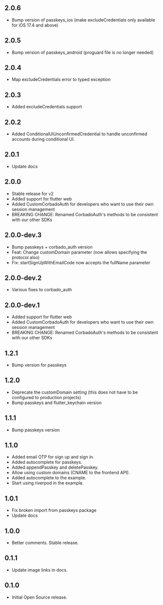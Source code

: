 ## 2.0.6
* Bump version of passkeys_ios (make excludeCredentials only available for iOS 17.4 and above)

## 2.0.5
* Bump version of passkeys_android (proguard file is no longer needed)

## 2.0.4
* Map excludeCredentials error to typed exception

## 2.0.3
* Added excludeCredentials support

## 2.0.2
* Added ConditionalUiUnconfirmedCredential to handle unconfirmed accounts during conditional UI.

## 2.0.1
* Update docs

## 2.0.0
* Stable release for v2
* Added support for flutter web
* Added CustomCorbadoAuth for developers who want to use their own session management
* BREAKING CHANGE: Renamed CorbadoAuth's methods to be consistent with our other SDKs

## 2.0.0-dev.3
* Bump passkeys + corbado_auth version
* Feat: Change customDomain parameter (now allows specifying the protocol also)
* Fix: startSignUpWithEmailCode now accepts the fullName parameter

## 2.0.0-dev.2
* Various fixes to corbado_auth

## 2.0.0-dev.1
* Added support for flutter web
* Added CustomCorbadoAuth for developers who want to use their own session management
* BREAKING CHANGE: Renamed CorbadoAuth's methods to be consistent with our other SDKs

## 1.2.1
* Bump version for passkeys

## 1.2.0
* Deprecate the customDomain setting (this does not have to be configured to production projects)
* Bump passkeys and flutter_keychain version

## 1.1.1
* Bump passkeys version

## 1.1.0
* Added email OTP for sign up and sign in.
* Added autocomplete for passkeys.
* Added appendPasskey and deletePasskey.
* Allow using custom domains (CNAME to the frontend API).
* Added autocomplete to the example.
* Start using riverpod in the example.

## 1.0.1

* Fix broken import from passkeys package
* Update docs

## 1.0.0

* Better comments. Stable release.

## 0.1.1

* Update image links in docs.

## 0.1.0

* Initial Open Source release.
